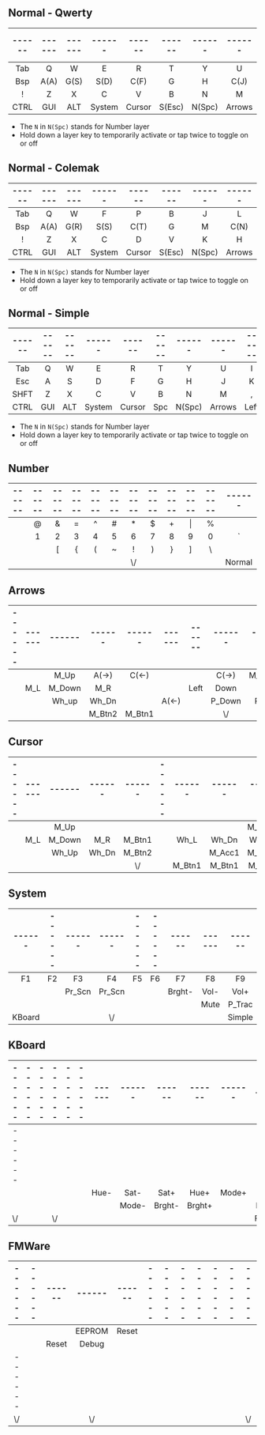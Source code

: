 ## Normal - Qwerty

|------|------|------|------|------|------|------|------|------|------|------|------|
|:----:|:----:|:----:|:----:|:----:|:----:|:----:|:----:|:----:|:----:|:----:|:----:|
| Tab  |   Q  |   W  |   E  |   R  |   T  |   Y  |   U  |   I  |   O  |   P  |  -_  |
| Bsp  | A(A) | G(S) | S(D) | C(F) |   G  |   H  | C(J) | S(K) | G(L) | A(;) |  '"  |
|   !  |   Z  |   X  |   C  |   V  |   B  |   N  |   M  |   ,  |   .  |   /  | Enter|
| CTRL |  GUI |  ALT |System|Cursor|S(Esc)|N(Spc)|Arrows| Left | Down |  Up  | Right|

- The `N` in `N(Spc)` stands for Number layer
- Hold down a layer key to temporarily activate or tap twice to toggle on or off

## Normal - Colemak

|------|------|------|------|------|------|------|------|------|------|------|------|
|:----:|:----:|:----:|:----:|:----:|:----:|:----:|:----:|:----:|:----:|:----:|:----:|
| Tab  |   Q  |   W  |   F  |   P  |   B  |   J  |   L  |   U  |   Y  |   ;  |  -_  |
| Bsp  | A(A) | G(R) | S(S) | C(T) |   G  |   M  | C(N) | S(E) | G(I) | A(O) |  '"  |
|   !  |   Z  |   X  |   C  |   D  |   V  |   K  |   H  |   ,  |   .  |   /  | Enter|
| CTRL |  GUI |  ALT |System|Cursor|S(Esc)|N(Spc)|Arrows| Left | Down |  Up  | Right|

- The `N` in `N(Spc)` stands for Number layer
- Hold down a layer key to temporarily activate or tap twice to toggle on or off

## Normal - Simple

|------|------|------|------|------|------|------|------|------|------|------|------|
|:----:|:----:|:----:|:----:|:----:|:----:|:----:|:----:|:----:|:----:|:----:|:----:|
| Tab  |   Q  |   W  |   E  |   R  |   T  |   Y  |   U  |   I  |   O  |   P  | Bsp  |
| Esc  |   A  |   S  |   D  |   F  |   G  |   H  |   J  |   K  |   L  |   ;  |  '"  |
| SHFT |   Z  |   X  |   C  |   V  |   B  |   N  |   M  |   ,  |   .  |   /  |S(Ent)|
| CTRL |  GUI |  ALT |System|Cursor|  Spc |N(Spc)|Arrows| Left | Down |  Up  | Right|

- The `N` in `N(Spc)` stands for Number layer
- Hold down a layer key to temporarily activate or tap twice to toggle on or off

## Number

|------|------|------|------|------|------|------|------|------|------|------|------|
|:----:|:----:|:----:|:----:|:----:|:----:|:----:|:----:|:----:|:----:|:----:|:----:|
|      |  @   |  &   |  =   |  ^   |  #   |  *   |  $   |  +   | \|   |  %   |      |
|      |  1   |  2   |  3   |  4   |  5   |  6   |  7   |  8   |  9   |  0   |  \`  |
|      |      |  [   |  {   |  (   |  ~   |  !   |  )   |  }   |  ]   |  \   |      |
|      |      |      |      |      |      | \\/  |      |      |      |      |Normal|

## Arrows

|------|------|------|------|------|------|------|------|------|------|------|------|
|:----:|:----:|:----:|:----:|:----:|:----:|:----:|:----:|:----:|:----:|:----:|:----:|
|      |      | M_Up |A(->) |C(<-) |      |      |C(->) |M_Acc1|M_Acc2|      |      |
|      | M_L  |M_Down| M_R  |      |      | Left | Down |  Up  |Right |C(<-) |      |
|      |      |Wh_up |Wh_Dn |      |A(<-) |      |P_Down| P_Up |      |      |      |
|      |      |      |M_Btn2|M_Btn1|      |      | \\/  |      |      |      |Normal|

## Cursor

|------|------|------|------|------|------|------|------|------|------|------|------|
|:----:|:----:|:----:|:----:|:----:|:----:|:----:|:----:|:----:|:----:|:----:|:----:|
|      |      | M_Up |      |      |      |      |      |M_Acc1|M_Acc2|      |      |
|      | M_L  |M_Down| M_R  |M_Btn1|      | Wh_L |Wh_Dn |Wh_Up | Wh_R |M_Btn2|      |
|      |      |Wh_Up |Wh_Dn |M_Btn2|      |      |M_Acc1|M_Acc2|      |      |      |
|      |      |      |      | \\/  |      |M_Btn1|M_Btn1|M_Btn2|      |      |Normal|


## System

|------|------|------|------|------|------|------|------|------|------|------|------|
|:----:|:----:|:----:|:----:|:----:|:----:|:----:|:----:|:----:|:----:|:----:|:----:|
|  F1  |  F2  |  F3  |  F4  |  F5  |  F6  |  F7  |  F8  |  F9  | F10  | F11  | F12  |
|      |      |Pr_Scn|Pr_Scn|      |      |Brght-| Vol- | Vol+ |Brght+| Mute |      |
|      |      |      |      |      |      |      | Mute |P_Trac|N_Trac|      | Play |
|KBoard|      |      | \\/  |      |      |      |      |Simple|Qwerty|Colemk|Normal|

## KBoard

|------|------|------|------|------|------|------|------|------|------|------|------|
|:----:|:----:|:----:|:----:|:----:|:----:|:----:|:----:|:----:|:----:|:----:|:----:|
|------|      |      |      |      |      |      |      |      |      |      |      |
|      |      |      |      |      |      | Hue- | Sat- | Sat+ | Hue+ |Mode+ |      |
|      |      |      |      |      |      |      |Mode- |Brght-|Brght+|      |RGB_Tg|
| \\/  |      |      | \\/  |      |      |      |      |      |      |      |FMWare|

## FMWare

|------|------|------|------|------|------|------|------|------|------|------|------|
|:----:|:----:|:----:|:----:|:----:|:----:|:----:|:----:|:----:|:----:|:----:|:----:|
|      |      |      |EEPROM|Reset |      |      |      |      |      |      |      |
|      |      |Reset |Debug |      |      |      |      |      |      |      |      |
|------|      |      |      |      |      |      |      |      |      |      |      |
| \\/  |      |      | \\/  |      |      |      |      |      |      |      | \\/  |
